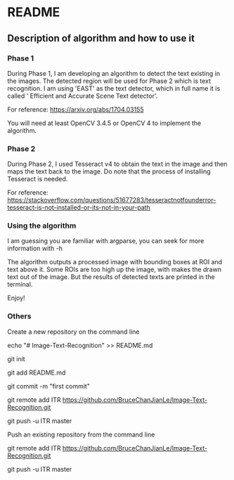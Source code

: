 # README
## Description of algorithm and how to use it

### Phase 1

During Phase 1, I am developing an algorithm to detect the text existing in the images. The detected region will be used for Phase 2 which is text recognition. I am using 'EAST' as the text detector, which in full name it is called ' Efficient and Accurate Scene Text detector'. 

For reference: https://arxiv.org/abs/1704.03155

You will need at least OpenCV 3.4.5 or OpenCV 4 to implement the algorithm.

### Phase 2

During Phase 2, I used Tesseract v4 to obtain the text in the image and then maps the text back to the image. Do note that the process of installing Tesseract is needed.

For reference: https://stackoverflow.com/questions/51677283/tesseractnotfounderror-tesseract-is-not-installed-or-its-not-in-your-path

### Using the algorithm

I am guessing you are familiar with argparse, you can seek for more information with -h

The algorithm outputs a processed image with bounding boxes at ROI and text above it. Some ROIs are too high up the image, with makes the drawn text out of the image. But the results of detected texts are printed in the terminal.

Enjoy!

### Others

Create a new repository on the command line

echo "# Image-Text-Recognition" >> README.md

git init

git add README.md

git commit -m "first commit"

git remote add ITR https://github.com/BruceChanJianLe/Image-Text-Recognition.git

git push -u ITR master

Push an existing repository from the command line

git remote add ITR https://github.com/BruceChanJianLe/Image-Text-Recognition.git

git push -u ITR master

